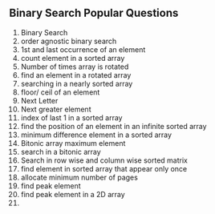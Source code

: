## Binary Search Popular Questions
1. Binary Search
2. order agnostic binary search
3. 1st and last occurrence of an element
4. count element in a sorted array
5. Number of times array is rotated
6. find an element in a rotated array
7. searching in a nearly sorted array
8. floor/ ceil of an element
9. Next Letter
10. Next greater element
11. index of last 1 in a sorted array
12. find the position of an element in an infinite sorted array
13. minimum difference element in a sorted array
14. Bitonic array maximum element
15. search in a bitonic array
16. Search in row wise and column wise sorted matrix
17. find element in sorted array that appear only once
18. allocate minimum number of pages
19. find peak element
20. find peak element in a 2D array
21. 